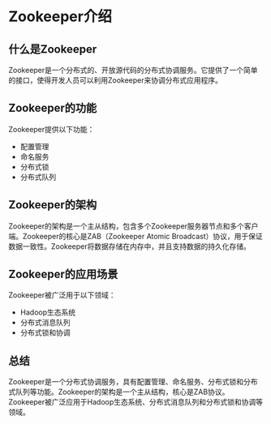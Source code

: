 # Zookeeper介绍

## 什么是Zookeeper

Zookeeper是一个分布式的、开放源代码的分布式协调服务。它提供了一个简单的接口，使得开发人员可以利用Zookeeper来协调分布式应用程序。

## Zookeeper的功能

Zookeeper提供以下功能：

- 配置管理
- 命名服务
- 分布式锁
- 分布式队列

## Zookeeper的架构

Zookeeper的架构是一个主从结构，包含多个Zookeeper服务器节点和多个客户端。Zookeeper的核心是ZAB（Zookeeper Atomic Broadcast）协议，用于保证数据一致性。Zookeeper将数据存储在内存中，并且支持数据的持久化存储。

## Zookeeper的应用场景

Zookeeper被广泛用于以下领域：

- Hadoop生态系统
- 分布式消息队列
- 分布式锁和协调

## 总结

Zookeeper是一个分布式协调服务，具有配置管理、命名服务、分布式锁和分布式队列等功能。Zookeeper的架构是一个主从结构，核心是ZAB协议。Zookeeper被广泛应用于Hadoop生态系统、分布式消息队列和分布式锁和协调等领域。
